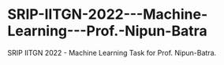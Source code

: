 # SRIP-IITGN-2022---Machine-Learning---Prof.-Nipun-Batra
SRIP IITGN 2022 - Machine Learning Task for Prof. Nipun-Batra. 
